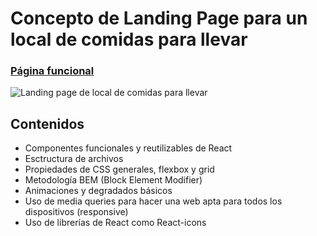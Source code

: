 # Concepto de Landing Page para un local de comidas para llevar
### [Página funcional](https://morenno.net/demoWebs/MSInvs/)

![Landing page de local de comidas para llevar](https://morenno.es/db/mock/msinvsWeb.png)

## Contenidos

- Componentes funcionales y reutilizables de React
- Esctructura de archivos
- Propiedades de CSS generales, flexbox y grid
- Metodología BEM (Block Element Modifier)
- Animaciones y degradados básicos
- Uso de media queries para hacer una web apta para todos los dispositivos (responsive)
- Uso de librerías de React como React-icons
